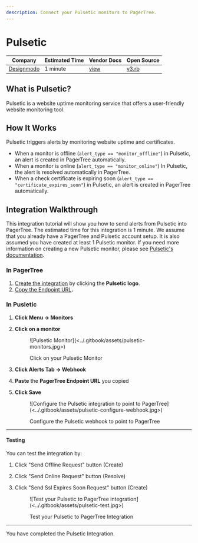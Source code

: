 ```yaml
---
description: Connect your Pulsetic monitors to PagerTree.
---
```


# Pulsetic

| Company                               | Estimated Time | Vendor Docs                                                                            | Open Source                                                                                                                 |
| ------------------------------------- | -------------- | -------------------------------------------------------------------------------------- | --------------------------------------------------------------------------------------------------------------------------- |
| [Designmodo](https://designmodo.com/) | 1 minute       | [view](https://help.pulsetic.com/article/20-how-to-set-up-alert-notifications#webhook) | [v3.rb](https://github.com/PagerTree/pager\_tree-integrations/blob/main/app/models/pager\_tree/integrations/pulsetic/v3.rb) |

## What is Pulsetic?

Pulsetic is a website uptime monitoring service that offers a user-friendly website monitoring tool.

## How It Works

Pulsetic triggers alerts by monitoring website uptime and certificates.

* When a monitor is offline (`alert_type == "monitor_offline"`) in Pulsetic, an alert is created in PagerTree automatically.
* When a monitor is online (`alert_type == "monitor_online"`) In Pulsetic, the alert is resolved automatically in PagerTree.
* When a check certificate is expiring soon (`alert_type == "certificate_expires_soon"`) in Pulsetic, an alert is created in PagerTree automatically.

## Integration Walkthrough

This integration tutorial will show you how to send alerts from Pulsetic into PagerTree. The estimated time for this integration is 1 minute. We assume that you already have a PagerTree and Pulsetic account setup. It is also assumed you have created at least 1 Pulsetic monitor. If you need more information on creating a new Pulsetic monitor, please see [Pulsetic's documentation](https://help.pulsetic.com/article/30-get-started-with-pulsetic).

### In PagerTree

1. [Create the integration](introduction.md#create-an-integration) by clicking the **Pulsetic logo**.
2. [Copy the Endpoint URL](introduction.md#copy-the-endpoint-url)**.**

### **In Pusletic**

1. **Click Menu -> Monitors**
2.  **Click on a monitor**

    <figure>![Pulsetic Monitor](<../.gitbook/assets/pulsetic-monitors.jpg>)<figcaption><p>Click on your Pulsetic Monitor</p></figcaption></figure>
3. **Click Alerts Tab -> Webhook**
4. **Paste** the **PagerTree Endpoint URL** you copied
5.  **Click Save**

    <figure>![Configure the Pulsetic integration to point to PagerTree](<../.gitbook/assets/pulsetic-configure-webhook.jpg>)<figcaption><p>Configure the Pulsetic webhook to point to PagerTree</p></figcaption></figure>

***

#### Testing

You can test the integration by:

1. Click "Send Offline Request" button (Create)
2. Click "Send Online Request" button (Resolve)
3.  Click "Send Ssl Expires Soon Request" button (Create)

    <figure>![Test your Pulsetic to PagerTree integration](<../.gitbook/assets/pulsetic-test.jpg>)<figcaption><p>Test your Pulsetic to PagerTree Integration</p></figcaption></figure>

***

You have completed the Pulsetic Integration.
